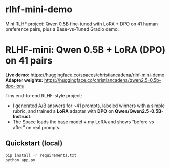 # rlhf-mini-demo
Mini RLHF project: Qwen 0.5B fine-tuned with LoRA + DPO on 41 human preference pairs, plus a Base-vs-Tuned Gradio demo.
# RLHF-mini: Qwen 0.5B + LoRA (DPO) on 41 pairs

**Live demo:** https://huggingface.co/spaces/christiancadena/rlhf-mini-demo  
**Adapter weights:** https://huggingface.co/christiancadena/qwen2.5-0.5b-dpo-lora

Tiny end-to-end RLHF-style project:
- I generated A/B answers for ~41 prompts, labeled winners with a simple rubric, and trained a **LoRA** adapter with **DPO** on **Qwen/Qwen2.5-0.5B-Instruct**.
- The Space loads the base model + my LoRA and shows “before vs after” on real prompts.

## Quickstart (local)
```bash
pip install -r requirements.txt
python app.py

